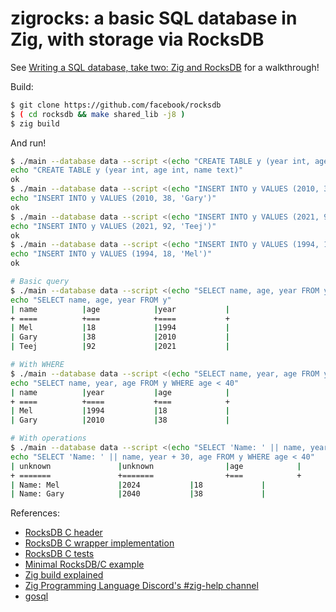 # zigrocks: a basic SQL database in Zig, with storage via RocksDB

See [Writing a SQL database, take two: Zig and
RocksDB](https://notes.eatonphil.com/zigrocks-sql.html) for a walkthrough!

Build:

```bash
$ git clone https://github.com/facebook/rocksdb
$ ( cd rocksdb && make shared_lib -j8 )
$ zig build
```

And run!

```bash
$ ./main --database data --script <(echo "CREATE TABLE y (year int, age int, name text)")
echo "CREATE TABLE y (year int, age int, name text)"
ok
$ ./main --database data --script <(echo "INSERT INTO y VALUES (2010, 38, 'Gary')")
echo "INSERT INTO y VALUES (2010, 38, 'Gary')"
ok
$ ./main --database data --script <(echo "INSERT INTO y VALUES (2021, 92, 'Teej')")
echo "INSERT INTO y VALUES (2021, 92, 'Teej')"
ok
$ ./main --database data --script <(echo "INSERT INTO y VALUES (1994, 18, 'Mel')")
echo "INSERT INTO y VALUES (1994, 18, 'Mel')"
ok

# Basic query
$ ./main --database data --script <(echo "SELECT name, age, year FROM y")
echo "SELECT name, age, year FROM y"
| name          |age            |year           |
+ ====          +===            +====           +
| Mel           |18             |1994           |
| Gary          |38             |2010           |
| Teej          |92             |2021           |

# With WHERE
$ ./main --database data --script <(echo "SELECT name, year, age FROM y WHERE age < 40")
echo "SELECT name, year, age FROM y WHERE age < 40"
| name          |year           |age            |
+ ====          +====           +===            +
| Mel           |1994           |18             |
| Gary          |2010           |38             |

# With operations
$ ./main --database data --script <(echo "SELECT 'Name: ' || name, year + 30, age FROM y WHERE age < 40")
echo "SELECT 'Name: ' || name, year + 30, age FROM y WHERE age < 40"
| unknown               |unknown                |age            |
+ =======               +=======                +===            +
| Name: Mel             |2024           |18             |
| Name: Gary            |2040           |38             |
```

References:
* [RocksDB C header](https://github.com/facebook/rocksdb/blob/main/include/rocksdb/c.h)
* [RocksDB C wrapper implementation](https://github.com/facebook/rocksdb/blob/main/db/c.cc)
* [RocksDB C tests](https://github.com/facebook/rocksdb/blob/main/db/c_test.c)
* [Minimal RocksDB/C example](https://gist.github.com/nitingupta910/4640638be7e7ad39c41e)
* [Zig build explained](https://zig.news/xq/zig-build-explained-part-3-1ima)
* [Zig Programming Language Discord's #zig-help channel](https://discord.gg/gxsFFjE)
* [gosql](https://github.com/eatonphil/gosql)
